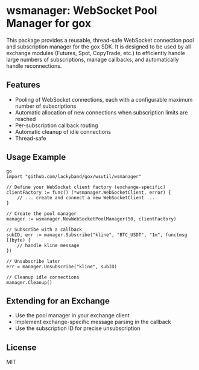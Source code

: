 # wsmanager: WebSocket Pool Manager for gox

This package provides a reusable, thread-safe WebSocket connection pool and subscription manager for the gox SDK. It is designed to be used by all exchange modules (Futures, Spot, CopyTrade, etc.) to efficiently handle large numbers of subscriptions, manage callbacks, and automatically handle reconnections.

## Features
- Pooling of WebSocket connections, each with a configurable maximum number of subscriptions
- Automatic allocation of new connections when subscription limits are reached
- Per-subscription callback routing
- Automatic cleanup of idle connections
- Thread-safe

## Usage Example

```
go
import "github.com/lackyband/gox/wsutil/wsmanager"

// Define your WebSocket client factory (exchange-specific)
clientFactory := func() (*wsmanager.WebSocketClient, error) {
    // ... create and connect a new WebSocketClient ...
}

// Create the pool manager
manager := wsmanager.NewWebSocketPoolManager(50, clientFactory)

// Subscribe with a callback
subID, err := manager.Subscribe("kline", "BTC_USDT", "1m", func(msg []byte) {
    // handle kline message
})

// Unsubscribe later
err = manager.Unsubscribe("kline", subID)

// Cleanup idle connections
manager.Cleanup()
```

## Extending for an Exchange
- Use the pool manager in your exchange client
- Implement exchange-specific message parsing in the callback
- Use the subscription ID for precise unsubscription

## License
MIT
